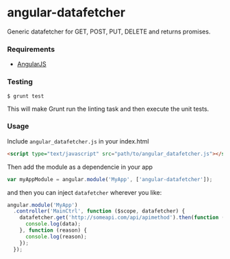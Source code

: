 angular-datafetcher
===========

Generic datafetcher for GET, POST, PUT, DELETE and returns promises.

### Requirements
- [AngularJS](http://angularjs.org/)

### Testing
`$ grunt test`

This will make Grunt run the linting task and then execute the unit tests.

### Usage
Include `angular_datafetcher.js` in your index.html

```html
<script type="text/javascript" src="path/to/angular_datafetcher.js"></script>
```

Then add the module as a dependencie in your app
```javascript
var myAppModule = angular.module('MyApp', ['angular-datafetcher']);
```

and then you can inject `datafetcher` wherever you like:
```javascript
angular.module('MyApp')
  .controller('MainCtrl', function ($scope, datafetcher) {
    datafetcher.get('http://someapi.com/api/apimethod').then(function (data) {
      console.log(data);
    }, function (reason) {
      console.log(reason);
    });
  });
```
